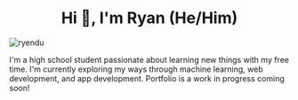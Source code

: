 <h1 align="center">Hi 👋, I'm Ryan (He/Him)</h1>

<p align="left"> <img src="https://komarev.com/ghpvc/?username=ryendu&label=Profile%20views&color=0e75b6&style=flat" alt="ryendu" /> </p>

I'm a high school student passionate about learning new things with my free time. I'm currently exploring my ways through machine learning, web development, and app development. Portfolio is a work in progress coming soon!


